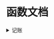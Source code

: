# 函数文档

<details>

<summary>记账</summary>

### 新增一笔账单（函数名：***）

| key| 说明    | 是否必填  |
| --------   | -----   | ---- |
| key|这是说明|是|

### 修改一笔账单（函数名：***）

| key| 说明    | 是否必填  |
| --------   | -----   | ---- |
| key|这是说明|是|


</details>
